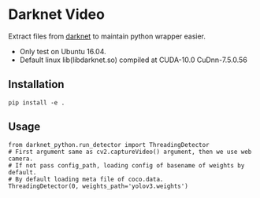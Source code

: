 # Darknet Video
Extract files from [darknet](https://github.com/culdo/darknet) to  maintain python wrapper easier.  
* Only test on Ubuntu 16.04.
* Default linux lib(libdarknet.so) compiled at CUDA-10.0 CuDnn-7.5.0.56
## Installation
`pip install -e .`
## Usage
```
from darknet_python.run_detector import ThreadingDetector
# First argument same as cv2.captureVideo() argument, then we use web camera.
# If not pass config_path, loading config of basename of weights by default.
# By default loading meta file of coco.data.
ThreadingDetector(0, weights_path='yolov3.weights')
```
